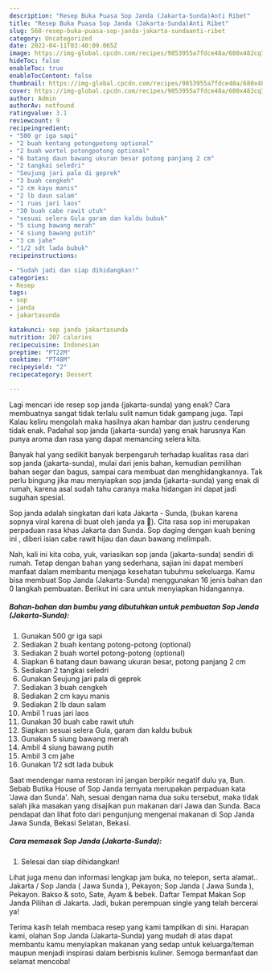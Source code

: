 ```yaml
---
description: "Resep Buka Puasa Sop Janda (Jakarta-Sunda)Anti Ribet"
title: "Resep Buka Puasa Sop Janda (Jakarta-Sunda)Anti Ribet"
slug: 568-resep-buka-puasa-sop-janda-jakarta-sundaanti-ribet
category: Uncategorized
date: 2022-04-11T03:40:09.065Z
image: https://img-global.cpcdn.com/recipes/9853955a7fdce48a/680x482cq70/sop-janda-jakarta-sunda-foto-resep-utama.jpg
hideToc: false
enableToc: true
enableTocContent: false
thumbnail: https://img-global.cpcdn.com/recipes/9853955a7fdce48a/680x482cq70/sop-janda-jakarta-sunda-foto-resep-utama.jpg
cover: https://img-global.cpcdn.com/recipes/9853955a7fdce48a/680x482cq70/sop-janda-jakarta-sunda-foto-resep-utama.jpg
author: Admin
authorAv: notfound
ratingvalue: 3.1
reviewcount: 9
recipeingredient:
- "500 gr iga sapi"
- "2 buah kentang potongpotong optional"
- "2 buah wortel potongpotong optional"
- "6 batang daun bawang ukuran besar potong panjang 2 cm"
- "2 tangkai seledri"
- "Seujung jari pala di geprek"
- "3 buah cengkeh"
- "2 cm kayu manis"
- "2 lb daun salam"
- "1 ruas jari laos"
- "30 buah cabe rawit utuh"
- "sesuai selera Gula garam dan kaldu bubuk"
- "5 siung bawang merah"
- "4 siung bawang putih"
- "3 cm jahe"
- "1/2 sdt lada bubuk"
recipeinstructions:

- "Sudah jadi dan siap dihidangkan!"
categories:
- Resep
tags:
- sop
- janda
- jakartasunda

katakunci: sop janda jakartasunda 
nutrition: 207 calories
recipecuisine: Indonesian
preptime: "PT22M"
cooktime: "PT48M"
recipeyield: "2"
recipecategory: Dessert

---
```



Lagi mencari ide resep sop janda (jakarta-sunda) yang enak? Cara membuatnya sangat tidak terlalu sulit namun tidak gampang juga. Tapi Kalau keliru mengolah maka hasilnya akan hambar dan justru cenderung tidak enak. Padahal sop janda (jakarta-sunda) yang enak harusnya Kan punya aroma dan rasa yang dapat memancing selera kita.


Banyak hal yang sedikit banyak berpengaruh terhadap kualitas rasa dari sop janda (jakarta-sunda), mulai dari jenis bahan, kemudian pemilihan bahan segar dan bagus, sampai cara membuat dan menghidangkannya. Tak perlu bingung jika mau menyiapkan sop janda (jakarta-sunda) yang enak di rumah, karena asal sudah tahu caranya maka hidangan ini dapat jadi suguhan spesial.

Sop janda adalah singkatan dari kata Jakarta - Sunda, (bukan karena sopnya viral karena di buat oleh janda ya 🤭). Cita rasa sop ini merupakan perpaduan rasa khas Jakarta dan Sunda. Sop daging dengan kuah bening ini , diberi isian cabe rawit hijau dan daun bawang melimpah.


Nah, kali ini kita coba, yuk, variasikan sop janda (jakarta-sunda) sendiri di rumah. Tetap dengan bahan yang sederhana, sajian ini dapat memberi manfaat dalam membantu menjaga kesehatan tubuhmu sekeluarga. Kamu bisa membuat Sop Janda (Jakarta-Sunda) menggunakan 16 jenis bahan dan 0 langkah pembuatan. Berikut ini cara untuk menyiapkan hidangannya.

<!--inarticleads1-->

##### Bahan-bahan dan bumbu yang dibutuhkan untuk pembuatan Sop Janda (Jakarta-Sunda):

1. Gunakan 500 gr iga sapi
1. Sediakan 2 buah kentang potong-potong (optional)
1. Sediakan 2 buah wortel potong-potong (optional)
1. Siapkan 6 batang daun bawang ukuran besar, potong panjang 2 cm
1. Sediakan 2 tangkai seledri
1. Gunakan Seujung jari pala di geprek
1. Sediakan 3 buah cengkeh
1. Sediakan 2 cm kayu manis
1. Sediakan 2 lb daun salam
1. Ambil 1 ruas jari laos
1. Gunakan 30 buah cabe rawit utuh
1. Siapkan sesuai selera Gula, garam dan kaldu bubuk
1. Gunakan 5 siung bawang merah
1. Ambil 4 siung bawang putih
1. Ambil 3 cm jahe
1. Gunakan 1/2 sdt lada bubuk


Saat mendengar nama restoran ini jangan berpikir negatif dulu ya, Bun. Sebab Butika House of Sop Janda ternyata merupakan perpaduan kata &#39;Jawa dan Sunda&#39;. Nah, sesuai dengan nama dua suku tersebut, maka tidak salah jika masakan yang disajikan pun makanan dari Jawa dan Sunda. Baca pendapat dan lihat foto dari pengunjung mengenai makanan di Sop Janda Jawa Sunda, Bekasi Selatan, Bekasi. 

<!--inarticleads2-->

##### Cara memasak Sop Janda (Jakarta-Sunda):


1. Selesai dan siap dihidangkan!

Lihat juga menu dan informasi lengkap jam buka, no telepon, serta alamat.. Jakarta / Sop Janda ( Jawa Sunda ), Pekayon; Sop Janda ( Jawa Sunda ), Pekayon. Bakso &amp; soto, Sate, Ayam &amp; bebek. Daftar Tempat Makan Sop Janda Pilihan di Jakarta. Jadi, bukan perempuan single yang telah bercerai ya! 

Terima kasih telah membaca resep yang kami tampilkan di sini. Harapan kami, olahan Sop Janda (Jakarta-Sunda) yang mudah di atas dapat membantu kamu menyiapkan makanan yang sedap untuk keluarga/teman maupun menjadi inspirasi dalam berbisnis kuliner. Semoga bermanfaat dan selamat mencoba!
